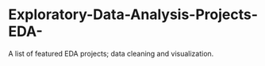 # Exploratory-Data-Analysis-Projects-EDA-
A list of featured EDA projects; data cleaning and visualization.
